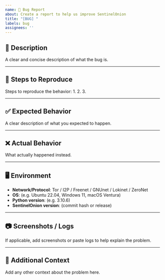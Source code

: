```yaml
---
name: 🐛 Bug Report
about: Create a report to help us improve SentinelOnion
title: "[BUG] "
labels: bug
assignees: ''
---
```


## 📝 Description
A clear and concise description of what the bug is.

---

## 🔄 Steps to Reproduce
Steps to reproduce the behavior:
1. 
2. 
3. 

---

## ✅ Expected Behavior
A clear description of what you expected to happen.

---

## ❌ Actual Behavior
What actually happened instead.

---

## 🖥️ Environment
- **Network/Protocol**: Tor / I2P / Freenet / GNUnet / Lokinet / ZeroNet
- **OS**: (e.g. Ubuntu 22.04, Windows 11, macOS Ventura)
- **Python version**: (e.g. 3.10.6)
- **SentinelOnion version**: (commit hash or release)

---

## 📷 Screenshots / Logs
If applicable, add screenshots or paste logs to help explain the problem.

---

## 📌 Additional Context
Add any other context about the problem here.
